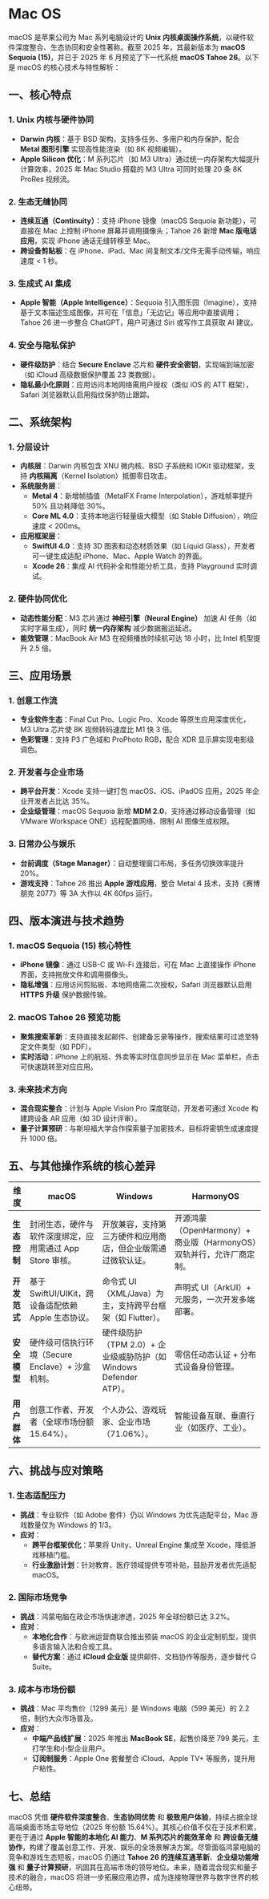 # Mac OS

macOS 是苹果公司为 Mac 系列电脑设计的 **Unix 内核桌面操作系统**，以硬件软件深度整合、生态协同和安全性著称。截至 2025 年，其最新版本为 **macOS Sequoia (15)**，并已于 2025 年 6 月预览了下一代系统 **macOS Tahoe 26**。以下是 macOS 的核心技术与特性解析：

## **一、核心特点**

### 1. **Unix 内核与硬件协同**

- **Darwin 内核**：基于 BSD 架构，支持多任务、多用户和内存保护，配合 **Metal 图形引擎** 实现高性能渲染（如 8K 视频编辑）。
- **Apple Silicon 优化**：M 系列芯片（如 M3 Ultra）通过统一内存架构大幅提升计算效率，2025 年 Mac Studio 搭载的 M3 Ultra 可同时处理 20 条 8K ProRes 视频流。

### 2. **生态无缝协同**

- **连续互通（Continuity）**：支持 iPhone 镜像（macOS Sequoia 新功能），可直接在 Mac 上控制 iPhone 屏幕并调用摄像头；Tahoe 26 新增 **Mac 版电话应用**，实现 iPhone 通话无缝转移至 Mac。
- **跨设备剪贴板**：在 iPhone、iPad、Mac 间复制文本/文件无需手动传输，响应速度 < 1 秒。

### 3. **生成式 AI 集成**

- **Apple 智能（Apple Intelligence）**：Sequoia 引入图乐园（Imagine），支持基于文本描述生成图像，并可在「信息」「无边记」等应用中直接调用；Tahoe 26 进一步整合 ChatGPT，用户可通过 Siri 或写作工具获取 AI 建议。

### 4. **安全与隐私保护**

- **硬件级防护**：结合 **Secure Enclave** 芯片和 **硬件安全密钥**，实现端到端加密（如 iCloud 高级数据保护覆盖 23 类数据）。
- **隐私最小化原则**：应用访问本地网络需用户授权（类似 iOS 的 ATT 框架），Safari 浏览器默认启用指纹保护防止跟踪。

## **二、系统架构**

### 1. **分层设计**

- **内核层**：Darwin 内核包含 XNU 微内核、BSD 子系统和 IOKit 驱动框架，支持 **内核隔离**（Kernel Isolation）抵御零日攻击。
- **系统服务层**：
  - **Metal 4**：新增帧插值（MetalFX Frame Interpolation），游戏帧率提升 50% 且功耗降低 30%。
  - **Core ML 4.0**：支持本地运行轻量级大模型（如 Stable Diffusion），响应速度 < 200ms。
- **应用框架层**：
  - **SwiftUI 4.0**：支持 3D 图表和动态材质效果（如 Liquid Glass），开发者可一键生成适配 iPhone、Mac、Apple Watch 的界面。
  - **Xcode 26**：集成 AI 代码补全和性能分析工具，支持 Playground 实时调试。

### 2. **硬件协同优化**

- **动态性能分配**：M3 芯片通过 **神经引擎（Neural Engine）** 加速 AI 任务（如实时字幕生成），同时 **统一内存架构** 减少数据搬运延迟。
- **能效管理**：MacBook Air M3 在视频播放时续航可达 18 小时，比 Intel 机型提升 2.5 倍。

## **三、应用场景**

### 1. **创意工作流**

- **专业软件生态**：Final Cut Pro、Logic Pro、Xcode 等原生应用深度优化，M3 Ultra 芯片使 8K 视频转码速度比 M1 快 3 倍。
- **色彩管理**：支持 P3 广色域和 ProPhoto RGB，配合 XDR 显示屏实现电影级调色。

### 2. **开发者与企业市场**

- **跨平台开发**：Xcode 支持一键打包 macOS、iOS、iPadOS 应用，2025 年企业开发者占比达 35%。
- **企业级管理**：macOS Sequoia 新增 **MDM 2.0**，支持通过移动设备管理（如 VMware Workspace ONE）远程配置网络、限制 AI 图像生成权限。

### 3. **日常办公与娱乐**

- **台前调度（Stage Manager）**：自动整理窗口布局，多任务切换效率提升 20%。
- **游戏支持**：Tahoe 26 推出 **Apple 游戏应用**，整合 Metal 4 技术，支持《赛博朋克 2077》等 3A 大作以 4K 60fps 运行。

## **四、版本演进与技术趋势**

### 1. **macOS Sequoia (15)** 核心特性

- **iPhone 镜像**：通过 USB-C 或 Wi-Fi 连接后，可在 Mac 上直接操作 iPhone 界面，支持拖放文件和调用摄像头。
- **隐私增强**：应用访问剪贴板、本地网络需二次授权，Safari 浏览器默认启用 **HTTPS 升级** 保护数据传输。

### 2. **macOS Tahoe 26 预览功能**

- **聚焦搜索革新**：支持直接发起邮件、创建备忘录等操作，搜索结果可过滤至特定文件类型（如 PDF）。
- **实时活动**：iPhone 上的航班、外卖等实时信息同步显示在 Mac 菜单栏，点击可快速跳转至对应应用。

### 3. **未来技术方向**

- **混合现实整合**：计划与 Apple Vision Pro 深度联动，开发者可通过 Xcode 构建跨设备 AR 应用（如 3D 设计评审）。
- **量子计算预研**：与斯坦福大学合作探索量子加密技术，目标将密钥生成速度提升 1000 倍。

## **五、与其他操作系统的核心差异**

| **维度**     | **macOS**                                                 | **Windows**                                                        | **HarmonyOS**                                                        |
| ------------ | --------------------------------------------------------- | ------------------------------------------------------------------ | -------------------------------------------------------------------- |
| **生态控制** | 封闭生态，硬件与软件深度绑定，应用需通过 App Store 审核。 | 开放兼容，支持第三方硬件和应用商店，但企业版需通过微软认证。       | 开源鸿蒙（OpenHarmony）+ 商业版（HarmonyOS）双轨并行，允许厂商定制。 |
| **开发范式** | 基于 SwiftUI/UIKit，跨设备适配依赖 Apple 生态协议。       | 命令式 UI（XML/Java）为主，支持跨平台框架（如 Flutter）。          | 声明式 UI（ArkUI）+ 元服务，一次开发多端部署。                       |
| **安全模型** | 硬件级可信执行环境（Secure Enclave）+ 沙盒机制。          | 硬件级防护（TPM 2.0）+ 企业级威胁防护（如 Windows Defender ATP）。 | 零信任动态认证 + 分布式设备身份管理。                                |
| **用户群体** | 创意工作者、开发者（全球市场份额 15.64%）。               | 个人办公、游戏玩家、企业市场（71.06%）。                           | 智能设备互联、垂直行业（如医疗、工业）。                             |

## **六、挑战与应对策略**

### 1. **生态适配压力**

- **挑战**：专业软件（如 Adobe 套件）仍以 Windows 为优先适配平台，Mac 游戏数量仅为 Windows 的 1/3。
- **应对**：
  - **跨平台框架优化**：苹果将 Unity、Unreal Engine 集成至 Xcode，降低游戏移植门槛。
  - **行业激励计划**：针对教育、医疗领域提供专项补贴，鼓励开发者优先适配 macOS。

### 2. **国际市场竞争**

- **挑战**：鸿蒙电脑在政企市场快速渗透，2025 年全球份额已达 3.2%。
- **应对**：
  - **本地化合作**：与欧洲运营商联合推出预装 macOS 的企业定制机型，提供多语言输入法和合规工具。
  - **替代方案**：通过 **iCloud 企业版** 提供邮件、文档协作等服务，逐步替代 G Suite。

### 3. **成本与市场份额**

- **挑战**：Mac 平均售价（1299 美元）是 Windows 电脑（599 美元）的 2.2 倍，制约大众市场普及。
- **应对**：
  - **中端产品线扩展**：2025 年推出 **MacBook SE**，起售价降至 799 美元，主打学生和小型企业用户。
  - **订阅制服务**：Apple One 套餐整合 iCloud、Apple TV+ 等服务，提升用户粘性。

## **七、总结**

macOS 凭借 **硬件软件深度整合**、**生态协同优势** 和 **极致用户体验**，持续占据全球高端桌面市场主导地位（2025 年份额 15.64%）。其核心价值不仅在于技术积累，更在于通过 **Apple 智能的本地化 AI 能力**、**M 系列芯片的能效革命** 和 **跨设备无缝协作**，构建了覆盖创意工作、开发、娱乐的全场景解决方案。尽管面临鸿蒙电脑的竞争和游戏生态短板，macOS 仍通过 **Tahoe 26 的连续互通革新**、**企业级功能增强** 和 **量子计算预研**，巩固其在高端市场的领导地位。未来，随着混合现实和量子技术的融合，macOS 将进一步拓展应用边界，成为连接物理世界与数字世界的核心纽带。
